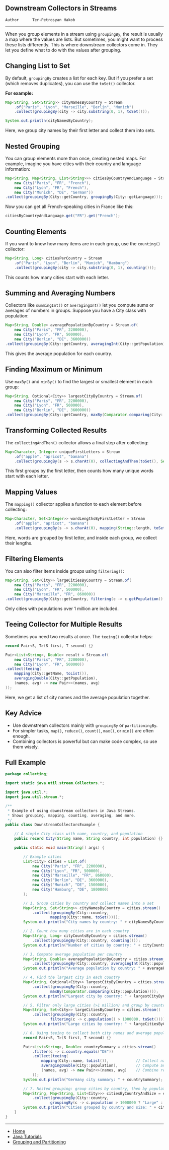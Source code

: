 ## Downstream Collectors in Streams

```info
Author      Ter-Petrosyan Hakob
```

---

When you group elements in a stream using `groupingBy`, the result is usually a map where the values are lists. But sometimes, you might want to process these lists differently. This is where downstream collectors come in. They let you define what to do with the values after grouping.

## Changing List to Set

By default, `groupingBy` creates a list for each key. But if you prefer a set (which removes duplicates), you can use the `toSet()` collector. 

**For example:**

```java
Map<String, Set<String>> cityNamesByCountry = Stream
    .of("Paris", "Lyon", "Marseille", "Berlin", "Munich")
    .collect(groupingBy(city -> city.substring(0, 1), toSet()));

System.out.println(cityNamesByCountry);
```

Here, we group city names by their first letter and collect them into sets.

## Nested Grouping

You can group elements more than once, creating nested maps. For example, imagine you have cities with their country and language information:

```java
Map<String, Map<String, List<String>>> citiesByCountryAndLanguage = Stream.of(
    new City("Paris", "FR", "French"),
    new City("Lyon", "FR", "French"),
    new City("Munich", "DE", "German"))
.collect(groupingBy(City::getCountry, groupingBy(City::getLanguage)));

```

Now you can get all French-speaking cities in France like this:

```java
citiesByCountryAndLanguage.get("FR").get("French");
```

## Counting Elements

If you want to know how many items are in each group, use the `counting()` collector:

```java
Map<String, Long> citiesPerCountry = Stream
    .of("Paris", "Lyon", "Berlin", "Munich", "Hamburg")
    .collect(groupingBy(city -> city.substring(0, 1), counting()));
```

This counts how many cities start with each letter.

## Summing and Averaging Numbers

Collectors like `summingInt()` or `averagingInt()` let you compute sums or averages of numbers in groups. Suppose you have a City class with population:

```java
Map<String, Double> averagePopulationByCountry = Stream.of(
    new City("Paris", "FR", 2200000),
    new City("Lyon", "FR", 500000),
    new City("Berlin", "DE", 3600000))
.collect(groupingBy(City::getCountry, averagingInt(City::getPopulation)));
```

This gives the average population for each country.

## Finding Maximum or Minimum

Use `maxBy()` and `minBy()` to find the largest or smallest element in each group:

```java
Map<String, Optional<City>> largestCityByCountry = Stream.of(
    new City("Paris", "FR", 2200000),
    new City("Lyon", "FR", 500000),
    new City("Berlin", "DE", 3600000))
.collect(groupingBy(City::getCountry, maxBy(Comparator.comparing(City::getPopulation))));
```

## Transforming Collected Results

The `collectingAndThen()` collector allows a final step after collecting:

```java
Map<Character, Integer> uniqueFirstLetters = Stream
    .of("apple", "apricot", "banana")
    .collect(groupingBy(s -> s.charAt(0), collectingAndThen(toSet(), Set::size)));
```

This first groups by the first letter, then counts how many unique words start with each letter.

## Mapping Values

The `mapping()` collector applies a function to each element before collecting:

```java
Map<Character, Set<Integer>> wordLengthsByFirstLetter = Stream
    .of("apple", "apricot", "banana")
    .collect(groupingBy(s -> s.charAt(0), mapping(String::length, toSet())));
```

Here, words are grouped by first letter, and inside each group, we collect their lengths.

## Filtering Elements

You can also filter items inside groups using `filtering()`:

```java
Map<String, Set<City>> largeCitiesByCountry = Stream.of(
    new City("Paris", "FR", 2200000),
    new City("Lyon", "FR", 500000),
    new City("Marseille", "FR", 860000))
.collect(groupingBy(City::getCountry, filtering(c -> c.getPopulation() > 1000000, toSet())));
```

Only cities with populations over 1 million are included.

## Teeing Collector for Multiple Results

Sometimes you need two results at once. The `teeing()` collector helps:

```java
record Pair<S, T>(S first, T second) {}

Pair<List<String>, Double> result = Stream.of(
    new City("Paris", "FR", 2200000),
    new City("Lyon", "FR", 500000))
.collect(teeing(
    mapping(City::getName, toList()),
    averagingDouble(City::getPopulation), 
    (names, avg) -> new Pair<>(names, avg)
));
```

Here, we get a list of city names and the average population together.


## Key Advice

- Use downstream collectors mainly with `groupingBy` or `partitioningBy`.
- For simpler tasks, `map()`, `reduce()`, `count()`, `max()`, or `min()` are often enough.
- Combining collectors is powerful but can make code complex, so use them wisely.


## Full Example

```java
package collecting;

import static java.util.stream.Collectors.*;

import java.util.*;
import java.util.stream.*;

/**
 * Example of using downstream collectors in Java Streams.
 * Shows grouping, mapping, counting, averaging, and more.
 */
public class DownstreamCollectorsExample {

    // A simple City class with name, country, and population
    public record City(String name, String country, int population) {}

    public static void main(String[] args) {

        // Example cities
        List<City> cities = List.of(
            new City("Paris", "FR", 2200000),
            new City("Lyon", "FR", 500000),
            new City("Marseille", "FR", 860000),
            new City("Berlin", "DE", 3600000),
            new City("Munich", "DE", 1500000),
            new City("Hamburg", "DE", 1800000)
        );

        // 1. Group cities by country and collect names into a set
        Map<String, Set<String>> cityNamesByCountry = cities.stream()
            .collect(groupingBy(City::country,
                    mapping(City::name, toSet())));
        System.out.println("City names by country: " + cityNamesByCountry);

        // 2. Count how many cities are in each country
        Map<String, Long> cityCountsByCountry = cities.stream()
            .collect(groupingBy(City::country, counting()));
        System.out.println("Number of cities by country: " + cityCountsByCountry);

        // 3. Compute average population per country
        Map<String, Double> averagePopulationByCountry = cities.stream()
            .collect(groupingBy(City::country, averagingInt(City::population)));
        System.out.println("Average population by country: " + averagePopulationByCountry);

        // 4. Find the largest city in each country
        Map<String, Optional<City>> largestCityByCountry = cities.stream()
            .collect(groupingBy(City::country,
                    maxBy(Comparator.comparing(City::population))));
        System.out.println("Largest city by country: " + largestCityByCountry);

        // 5. Filter only large cities (>1 million) and group by country
        Map<String, Set<City>> largeCitiesByCountry = cities.stream()
            .collect(groupingBy(City::country,
                    filtering(c -> c.population() > 1000000, toSet())));
        System.out.println("Large cities by country: " + largeCitiesByCountry);

        // 6. Using teeing to collect both city names and average population
        record Pair<S, T>(S first, T second) {}

        Pair<List<String>, Double> countrySummary = cities.stream()
            .filter(c -> c.country.equals("DE"))
            .collect(teeing(
                mapping(City::name, toList()),            // Collect names
                averagingDouble(City::population),        // Compute average population
                (names, avg) -> new Pair<>(names, avg)    // Combine results
            ));
        System.out.println("Germany city summary: " + countrySummary);

        // 7. Nested grouping: group cities by country, then by population category
        Map<String, Map<String, List<City>>> citiesByCountryAndSize = cities.stream()
            .collect(groupingBy(City::country,
                    groupingBy(c -> c.population > 1000000 ? "Large" : "Small")));
        System.out.println("Cities grouped by country and size: " + citiesByCountryAndSize);
    }
}
````




---

- [Home](./../../README.md)
- [Java Tutorials](./../tutorials.md)
- [Grouping and Partitioning](./8_Grouping_and_Partitioning.md)
